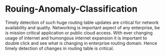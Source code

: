 # Rouing-Anomaly-Classification
Timely detection of such huge routing table updates are critical for network availability and quality. Networking is important aspect of any enterprise, be is mission critical application or public cloud access. With ever changing usage of internet and humongous internet expansion it is important to double click and see what is changing in enterprise routing domain. Hence timely detection of changes in routing table is critical.


